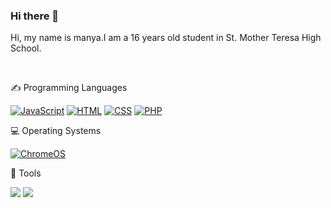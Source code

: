 ### Hi there 👋

<!--
**manya-feng/manya-feng** is a ✨ _special_ ✨ repository because its `README.md` (this file) appears on your GitHub profile.

Here are some ideas to get you started:

- 🔭 I’m currently working on ...
- 🌱 I’m currently learning ...
- 👯 I’m looking to collaborate on ...
- 🤔 I’m looking for help with ...
- 💬 Ask me about ...
- 📫 How to reach me: ...
- 😄 Pronouns: ...
- ⚡ Fun fact: ...
-->
<p>Hi, my name is manya.I am a 16 years old student in St. Mother Teresa High School.</p>
<br />
<p>✍ Programming Languages</p>
<a href="https://github.com/search?q=user%3Amanya-feng+language%3Ajavascript"><img alt="JavaScript" src="https://img.shields.io/badge/JavaScript-F7DF1E.svg?logo=javascript&logoColor=white"></a>
  <a href="https://github.com/search?q=user%3Amanya-feng+language%3Ahtml"><img alt="HTML" src="https://img.shields.io/badge/HTML-E34F26.svg?logo=html5&logoColor=white"></a>
    <a href="https://github.com/search?q=user%3Amanya-feng+language%3Acss"><img alt="CSS" src="https://img.shields.io/badge/CSS-1572B6.svg?logo=css3&logoColor=white"></a>
      <a href="https://github.com/search?q=user%3Amanya-feng+language%3Aphp"><img alt="PHP" src="https://img.shields.io/badge/PHP-%23777BB4.svg?logo=php&logoColor=black"></a>
<br />
<p>💻 Operating Systems</p>
  <a href="https://www.google.com/intl/en_ca/chromebook/chrome-os/"><img src="https://img.shields.io/badge/chrome%20os-3d89fc?logo=google%20chrome&logoColor=white" alt="ChromeOS"></a>
  <br />
<p>🔧 Tools</p>
<img  src="https://readme-components.vercel.app/api?component=logo&fill=black&logo=github">
<img  src="https://readme-components.vercel.app/api?component=logo&fill=black&logo=javascript&svgfill=f6df1c">
<br />
